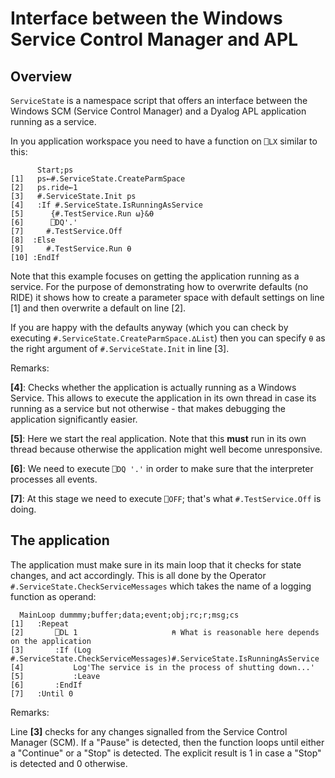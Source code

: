 # Interface between the Windows Service Control Manager and APL

## Overview 

`ServiceState` is a namespace script that offers an interface between the Windows SCM (Service Control Manager) and a Dyalog APL application running as a service.
 
In you application workspace you need to have a function on `⎕LX` similar to this:

```
      Start;ps
[1]   ps←#.ServiceState.CreateParmSpace
[2]   ps.ride←1
[3]   #.ServiceState.Init ps
[4]   :If #.ServiceState.IsRunningAsService
[5]      {#.TestService.Run ⍵}&⍬
[6]      ⎕DQ'.'
[7]     #.TestService.Off
[8]  :Else
[9]     #.TestService.Run ⍬
[10] :EndIf
```

Note that this example focuses on getting the application running as a service. For the purpose of demonstrating how to overwrite defaults (no RIDE) it shows how to create a parameter space with default settings on line [1] and then overwrite a default on line [2].

If you are happy with the defaults anyway (which you can check by executing `#.ServiceState.CreateParmSpace.∆List`) then you can specify `⍬` as the right argument of `#.ServiceState.Init` in line [3].

Remarks:

**[4]**: Checks whether the application is actually running as a Windows Service. This allows to execute the application in its own thread in case its running as a service but not otherwise - that makes debugging the application significantly easier.

**[5]**: Here we start the real application. Note that this **must** run in its own thread because otherwise the application might well become unresponsive.

**[6]**: We need to execute `⎕DQ '.'` in order to make sure that the interpreter processes all events.

**[7]**: At this stage we need to execute `⎕OFF`; that's what `#.TestService.Off` is doing.


## The application 

The application must make sure in its main loop that it checks for state changes, and act accordingly. This is all done by the Operator `#.ServiceState.CheckServiceMessages` which takes the name of a logging function as operand:

```
  MainLoop dummmy;buffer;data;event;obj;rc;r;msg;cs
[1]   :Repeat
[2]       ⎕DL 1                     ⍝ What is reasonable here depends on the application
[3]       :If (Log #.ServiceState.CheckServiceMessages)#.ServiceState.IsRunningAsService
[4]           Log'The service is in the process of shutting down...'
[5]           :Leave
[6]       :EndIf
[7]   :Until 0
``` 

Remarks:

Line **[3]** checks for any changes signalled from the Service Control Manager (SCM). If a "Pause" is detected, then the function loops until either a "Continue" or a "Stop" is detected. The explicit result is 1 in case a "Stop" is detected and 0 otherwise.
